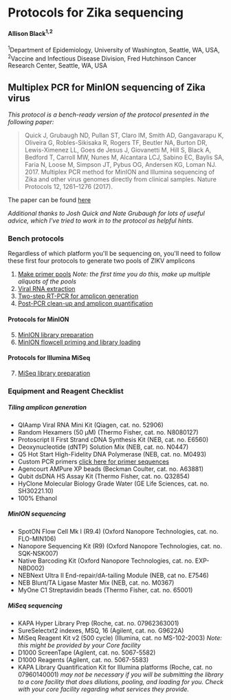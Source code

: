 # Protocols for Zika sequencing

#### Allison Black<sup>1,2</sup>

<sup>1</sup>Department of Epidemiology, University of Washington, Seattle, WA, USA, <sup>2</sup>Vaccine and Infectious Disease Division, Fred Hutchinson Cancer Research Center, Seattle, WA, USA

## Multiplex PCR for MinION sequencing of Zika virus

*This protocol is a bench-ready version of the protocol presented in the following paper:*

> Quick J, Grubaugh ND, Pullan ST, Claro IM, Smith AD, Gangavarapu K, Oliveira G, Robles-Sikisaka R, Rogers TF, Beutler NA, Burton DR, Lewis-Ximenez LL, Goes de Jesus J, Giovanetti M, Hill S, Black A, Bedford T, Carroll MW, Nunes M, Alcantara LCJ, Sabino EC, Baylis SA, Faria N, Loose M, Simpson JT, Pybus OG, Andersen KG, Loman NJ. 2017. Multiplex PCR method for MinION and Illumina sequencing of Zika and other virus genomes directly from clinical samples. Nature Protocols 12, 1261–1276 (2017).

The paper can be found [here](https://www.nature.com/nprot/journal/v12/n6/full/nprot.2017.066.html)

*Additional thanks to Josh Quick and Nate Grubaugh for lots of useful advice, which I've tried to work in to the protocol as helpful hints.*

### Bench protocols

Regardless of which platform you'll be sequencing on, you'll need to follow these first four protocols to generate two pools of ZIKV amplicons

1. [Make primer pools](primer-pool-recipe.md) _Note: the first time you do this, make up multiple aliquots of the pools_
2. [Viral RNA extraction](viral-rna-extraction.md)
3. [Two-step RT-PCR for amplicon generation](amplicon-generation.md)
4. [Post-PCR clean-up and amplicon quantification](cleanup-and-amplicon-quantification.md)

#### Protocols for MinION

5. [MinION library preparation](minion-library-preparation.md)
6. [MinION flowcell priming and library loading](minion-flowcell-loading.md)

#### Protocols for Illumina MiSeq

7. [MiSeq library preparation](miseq-library-preparation.md)

### Equipment and Reagent Checklist

##### Tiling amplicon generation
* QIAamp Viral RNA Mini Kit (Qiagen, cat. no. 52906)
* Random Hexamers (50 µM) (Thermo Fisher, cat. no. N8080127)
* Protoscript II First Strand cDNA Synthesis Kit (NEB, cat. no. E6560)
* Deoxynucleotide (dNTP) Solution Mix (NEB, cat. no. N0447)
* Q5 Hot Start High-Fidelity DNA Polymerase (NEB, cat. no. M0493)
* Custom PCR primers [click here for primer sequences](zika-multiplex-primers.xls)
* Agencourt AMPure XP beads (Beckman Coulter, cat. no. A63881)
* Qubit dsDNA HS Assay Kit (Thermo Fisher, cat. no. Q32854)
* HyClone Molecular Biology Grade Water (GE Life Sciences, cat. no. SH30221.10)
* 100% Ethanol

##### MinION sequencing
* SpotON Flow Cell Mk I (R9.4) (Oxford Nanopore Technologies, cat. no. FLO-MIN106)
* Nanopore Sequencing Kit (R9) (Oxford Nanopore Technologies, cat. no. SQK-NSK007)
* Native Barcoding Kit (Oxford Nanopore Technologies, cat. no. EXP-NBD002)
* NEBNext Ultra II End-repair/dA-tailing Module (NEB, cat no. E7546)
* NEB Blunt/TA Ligase Master Mix (NEB, cat. no. M0367)
* MyOne C1 Streptavidin beads (Thermo Fisher, cat. no. 65001)

##### MiSeq sequencing

* KAPA Hyper Library Prep (Roche, cat. no. 07962363001)
* SureSelectxt2 indexes, MSQ, 16 (Agilent, cat. no. G9622A)
* MiSeq Reagent Kit v2 (500 cycle) (Illumina, cat. no MS-102-2003) _Note: this might be provided by your Core facility_
* D1000 ScreenTape (Agilent, cat. no. 5067-5582)
* D1000 Reagents (Agilent, cat. no. 5067-5583)
* KAPA Library Quantification Kit for Illumina platforms (Roche, cat. no 07960140001) _may not be necessary if you will be submitting the library to a core facility that does dilutions, pooling, and loading for you. Check with your core facility regarding what services they provide._

